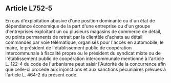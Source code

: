 Article L752-5
----
En cas d'exploitation abusive d'une position dominante ou d'un état de
dépendance économique de la part d'une entreprise ou d'un groupe d'entreprises
exploitant un ou plusieurs magasins de commerce de détail, ou points permanents
de retrait par la clientèle d'achats au détail commandés par voie télématique,
organisés pour l'accès en automobile, le maire, le président de l'établissement
public de coopération intercommunale à fiscalité propre ou le président du
syndicat mixte ou de l'établissement public de coopération intercommunale
mentionné à l'article L. 122-4 du code de l'urbanisme peut saisir l'Autorité de
la concurrence afin que celle-ci procède aux injonctions et aux sanctions
pécuniaires prévues à l'article L. 464-2 du présent code.
